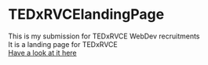 # TEDxRVCElandingPage
This is my submission for TEDxRVCE WebDev recruitments  
It is a landing page for TEDxRVCE  
[Have a look at it here](https://aswarthm.github.io/TEDxRVCElandingPage/)
